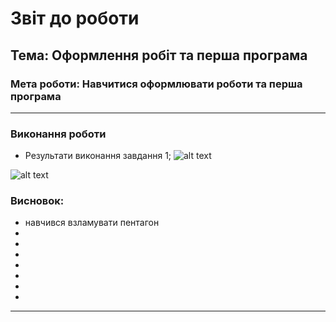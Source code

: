 # Звіт до роботи
## Тема: Оформлення робіт та перша програма
### Мета роботи: Навчитися оформлювати роботи та перша програма
---
### Виконання роботи
-  Результати виконання завдання 1;
![alt text](https://i.imgur.com/aO544JC.png)
            

![alt text](https://i.imgur.com/aO544JC.png)

### Висновок: 


-  навчився взламувати пентагон 
-  
-  
-  
-  
-  
-  
-  
---
